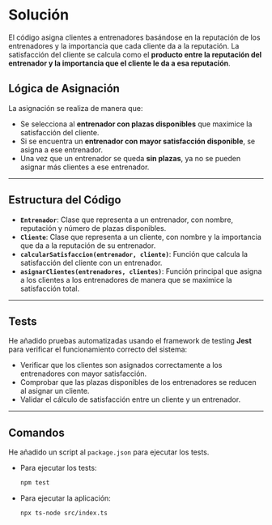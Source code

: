 # Solución

El código asigna clientes a entrenadores basándose en la reputación de los entrenadores y la importancia que cada cliente da a la reputación. La satisfacción del cliente se calcula como el **producto entre la reputación del entrenador y la importancia que el cliente le da a esa reputación**.

## Lógica de Asignación

La asignación se realiza de manera que:

- Se selecciona al **entrenador con plazas disponibles** que maximice la satisfacción del cliente.
- Si se encuentra un **entrenador con mayor satisfacción disponible**, se asigna a ese entrenador.
- Una vez que un entrenador se queda **sin plazas**, ya no se pueden asignar más clientes a ese entrenador.

---

## Estructura del Código

- **`Entrenador`**: Clase que representa a un entrenador, con nombre, reputación y número de plazas disponibles.
- **`Cliente`**: Clase que representa a un cliente, con nombre y la importancia que da a la reputación de su entrenador.
- **`calcularSatisfaccion(entrenador, cliente)`**: Función que calcula la satisfacción del cliente con un entrenador.
- **`asignarClientes(entrenadores, clientes)`**: Función principal que asigna a los clientes a los entrenadores de manera que se maximice la satisfacción total.

---

## Tests

He añadido pruebas automatizadas usando el framework de testing **Jest** para verificar el funcionamiento correcto del sistema:

- Verificar que los clientes son asignados correctamente a los entrenadores con mayor satisfacción.
- Comprobar que las plazas disponibles de los entrenadores se reducen al asignar un cliente.
- Validar el cálculo de satisfacción entre un cliente y un entrenador.

---

## Comandos

He añadido un script al `package.json` para ejecutar los tests.

- Para ejecutar los tests:

  ```bash
  npm test

- Para ejecutar la aplicación:

  ```bash
  npx ts-node src/index.ts
